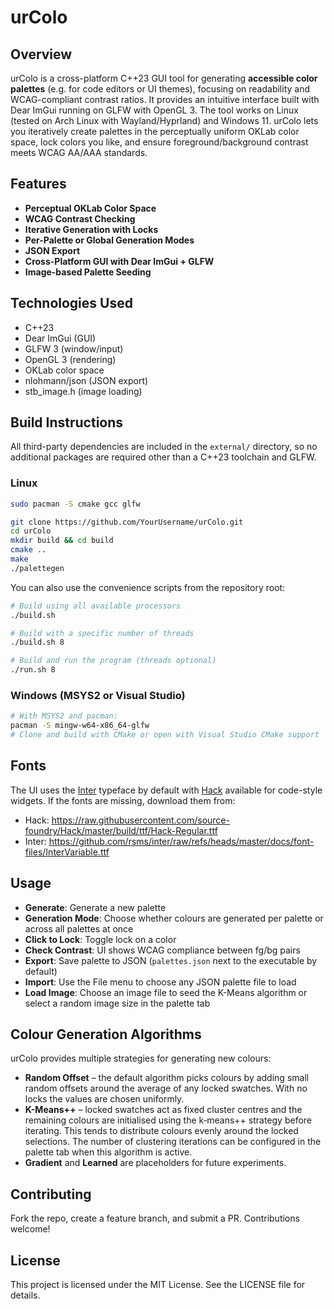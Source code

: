 # urColo

## Overview
urColo is a cross-platform C++23 GUI tool for generating **accessible color palettes** (e.g. for code editors or UI themes), focusing on readability and WCAG-compliant contrast ratios. It provides an intuitive interface built with Dear ImGui running on GLFW with OpenGL 3. The tool works on Linux (tested on Arch Linux with Wayland/Hyprland) and Windows 11. urColo lets you iteratively create palettes in the perceptually uniform OKLab color space, lock colors you like, and ensure foreground/background contrast meets WCAG AA/AAA standards.

## Features
- **Perceptual OKLab Color Space**
- **WCAG Contrast Checking**
- **Iterative Generation with Locks**
- **Per-Palette or Global Generation Modes**
- **JSON Export**
- **Cross-Platform GUI with Dear ImGui + GLFW**
- **Image-based Palette Seeding**

## Technologies Used
- C++23
- Dear ImGui (GUI)
- GLFW 3 (window/input)
- OpenGL 3 (rendering)
- OKLab color space
- nlohmann/json (JSON export)
- stb_image.h (image loading)

## Build Instructions

All third-party dependencies are included in the `external/` directory, so no
additional packages are required other than a C++23 toolchain and GLFW.

### Linux
```bash
sudo pacman -S cmake gcc glfw

git clone https://github.com/YourUsername/urColo.git
cd urColo
mkdir build && cd build
cmake ..
make
./palettegen
```

You can also use the convenience scripts from the repository root:

```bash
# Build using all available processors
./build.sh

# Build with a specific number of threads
./build.sh 8

# Build and run the program (threads optional)
./run.sh 8
```

### Windows (MSYS2 or Visual Studio)
```bash
# With MSYS2 and pacman:
pacman -S mingw-w64-x86_64-glfw
# Clone and build with CMake or open with Visual Studio CMake support
```

## Fonts
The UI uses the [Inter](https://fonts.google.com/specimen/Inter) typeface by
default with [Hack](https://sourcefoundry.org/hack/) available for code-style
widgets. If the fonts are missing, download them from:
- Hack: <https://raw.githubusercontent.com/source-foundry/Hack/master/build/ttf/Hack-Regular.ttf>
- Inter: <https://github.com/rsms/inter/raw/refs/heads/master/docs/font-files/InterVariable.ttf> 

## Usage
- **Generate**: Generate a new palette
- **Generation Mode**: Choose whether colours are generated per palette or
  across all palettes at once
- **Click to Lock**: Toggle lock on a color
- **Check Contrast**: UI shows WCAG compliance between fg/bg pairs
- **Export**: Save palette to JSON (`palettes.json` next to the executable by default)
- **Import**: Use the File menu to choose any JSON palette file to load
- **Load Image**: Choose an image file to seed the K-Means algorithm or select
  a random image size in the palette tab

## Colour Generation Algorithms
urColo provides multiple strategies for generating new colours:

- **Random Offset** – the default algorithm picks colours by adding small
  random offsets around the average of any locked swatches. With no locks the
  values are chosen uniformly.
- **K-Means++** – locked swatches act as fixed cluster centres and the
  remaining colours are initialised using the k‑means++ strategy before
  iterating. This tends to distribute colours evenly around the locked
  selections. The number of clustering iterations can be configured in the
  palette tab when this algorithm is active.
- **Gradient** and **Learned** are placeholders for future experiments.

## Contributing
Fork the repo, create a feature branch, and submit a PR. Contributions welcome!

## License
This project is licensed under the MIT License. See the LICENSE file for details.
